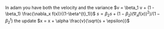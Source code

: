 In adam you have both the velocity and the variance
$v = \beta_1 v + (1 - \beta_1) \frac{\nabla_x f(x)}{(1-\beta^{t}_1)}$
$s = \beta_2 s + (1 - \beta_2)(\nabla_x f(x))^2) / (1 - \beta^{t}_2)$
the update 
$x = x + \alpha \frac{v}{\sqrt{s + \epsilon}}$
